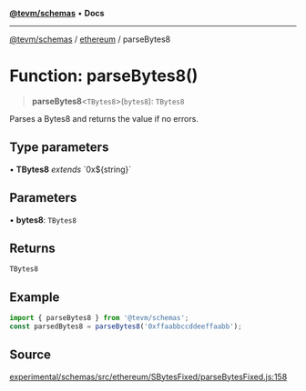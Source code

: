 [**@tevm/schemas**](../../README.md) • **Docs**

***

[@tevm/schemas](../../modules.md) / [ethereum](../README.md) / parseBytes8

# Function: parseBytes8()

> **parseBytes8**\<`TBytes8`\>(`bytes8`): `TBytes8`

Parses a Bytes8 and returns the value if no errors.

## Type parameters

• **TBytes8** *extends* \`0x$\{string\}\`

## Parameters

• **bytes8**: `TBytes8`

## Returns

`TBytes8`

## Example

```ts
import { parseBytes8 } from '@tevm/schemas';
const parsedBytes8 = parseBytes8('0xffaabbccddeeffaabb');
```

## Source

[experimental/schemas/src/ethereum/SBytesFixed/parseBytesFixed.js:158](https://github.com/evmts/tevm-monorepo/blob/main/experimental/schemas/src/ethereum/SBytesFixed/parseBytesFixed.js#L158)

